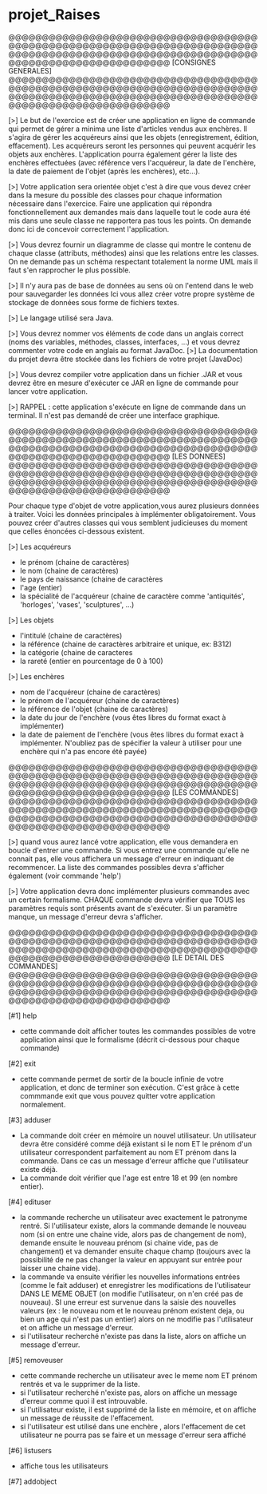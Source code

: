 # projet_Raises




@@@@@@@@@@@@@@@@@@@@@@@@@@@@@@@@@@@@@@@@@@@@@@@@@@@@@@@@@@@@@@@@@@@@@@@@@@@@@@@@@@@@@@@@@@@@@@@@@@@@@@@@@@@@@@@@@@@@@@@@@@@@@@@@@@@@@@@
[CONSIGNES GENERALES]
@@@@@@@@@@@@@@@@@@@@@@@@@@@@@@@@@@@@@@@@@@@@@@@@@@@@@@@@@@@@@@@@@@@@@@@@@@@@@@@@@@@@@@@@@@@@@@@@@@@@@@@@@@@@@@@@@@@@@@@@@@@@@@@@@@@@@@@

[>] Le but de l'exercice est de créer une application en ligne de commande qui permet de gérer a minima une liste d'articles vendus aux enchères.
Il s'agira de gérer les acquéreurs ainsi que les objets (enregistrement, édition, effacement).
Les acquéreurs seront les personnes qui peuvent acquérir les objets aux enchères.
L'application pourra également gérer la liste des enchères effectuées (avec référence vers l'acquéreur, la date de l'enchère, la date de paiement de l'objet (après les enchères), etc...).

[>] Votre application sera orientée objet
c'est à dire que vous devez créer dans la mesure du possible des classes pour chaque information nécessaire dans l'exercice.
Faire une application qui répondra fonctionnellement aux demandes mais dans laquelle tout le code aura été mis dans une seule classe ne rapportera pas tous les points.
On demande donc ici de concevoir correctement l'application.

[>] Vous devrez fournir un diagramme de classe
qui montre le contenu de chaque classe (attributs, méthodes)
ainsi que les relations entre les classes.
On ne demande pas un schéma respectant totalement la norme UML mais il faut s'en rapprocher le plus possible.

[>] Il n'y aura pas de base de données au sens où on l'entend dans le web pour sauvegarder les données
Ici vous allez créer votre propre système de stockage de données sous forme de fichiers textes.

[>] Le langage utilisé sera Java.

[>] Vous devrez nommer vos éléments de code dans un anglais correct (noms des variables, méthodes, classes, interfaces, ...) et vous devrez commenter votre code en anglais au format JavaDoc.
[>] La documentation du projet devra être stockée dans les fichiers de votre projet (JavaDoc)

[>] Vous devrez compiler votre application dans un fichier .JAR et vous devrez être en mesure d'exécuter ce JAR en ligne de commande pour lancer votre application.

[>] RAPPEL : cette application s'exécute en ligne de commande dans un terminal. Il n'est pas demandé de créer une interface graphique.



@@@@@@@@@@@@@@@@@@@@@@@@@@@@@@@@@@@@@@@@@@@@@@@@@@@@@@@@@@@@@@@@@@@@@@@@@@@@@@@@@@@@@@@@@@@@@@@@@@@@@@@@@@@@@@@@@@@@@@@@@@@@@@@@@@@@@@@
[LES DONNEES]
@@@@@@@@@@@@@@@@@@@@@@@@@@@@@@@@@@@@@@@@@@@@@@@@@@@@@@@@@@@@@@@@@@@@@@@@@@@@@@@@@@@@@@@@@@@@@@@@@@@@@@@@@@@@@@@@@@@@@@@@@@@@@@@@@@@@@@@

Pour chaque type d'objet de votre application,vous aurez plusieurs données à traiter. Voici les données principales à implémenter obligatoirement. Vous pouvez créer d'autres classes qui vous semblent judicieuses du moment que celles énoncées ci-dessous existent. 

[>] Les acquéreurs
- le prénom (chaine de caractères)
- le nom (chaine de caractères)
- le pays de naissance (chaine de caractères
- l'age (entier)
- la spécialité de l'acquéreur (chaine de caractère comme 'antiquités', 'horloges', 'vases', 'sculptures', ...)

[>] Les objets
- l'intitulé (chaine de caractères)
- la référence (chaine de caractères arbitraire et unique, ex: B312)
- la catégorie (chaine de caracteres
- la rareté (entier en pourcentage de 0 à 100)

[>] Les enchères
- nom de l'acquéreur (chaine de caractères)
- le prénom de l'acquéreur (chaine de caractères)
- la référence de l'objet (chaine de caractères)
- la date du jour de l'enchère (vous êtes libres du format exact à implémenter)
- la date de paiement de l'enchère (vous êtes libres du format exact à implémenter. N'oubliez pas de spécifier la valeur à utiliser pour une enchère qui n'a pas encore été payée)



@@@@@@@@@@@@@@@@@@@@@@@@@@@@@@@@@@@@@@@@@@@@@@@@@@@@@@@@@@@@@@@@@@@@@@@@@@@@@@@@@@@@@@@@@@@@@@@@@@@@@@@@@@@@@@@@@@@@@@@@@@@@@@@@@@@@@@@
[LES COMMANDES]
@@@@@@@@@@@@@@@@@@@@@@@@@@@@@@@@@@@@@@@@@@@@@@@@@@@@@@@@@@@@@@@@@@@@@@@@@@@@@@@@@@@@@@@@@@@@@@@@@@@@@@@@@@@@@@@@@@@@@@@@@@@@@@@@@@@@@@@

[>] quand vous aurez lancé votre application, elle vous demandera en boucle d'entrer une commande.
Si vous entrez une commande qu'elle ne connait pas, elle vous affichera un message d'erreur en indiquant de recommencer.
La liste des commandes possibles devra s'afficher également (voir commande 'help')

[>] Votre application devra donc implémenter plusieurs commandes avec un certain formalisme.
CHAQUE commande devra vérifier que TOUS les paramètres requis sont présents avant de s'exécuter.
Si un paramètre manque, un message d'erreur devra s'afficher.



@@@@@@@@@@@@@@@@@@@@@@@@@@@@@@@@@@@@@@@@@@@@@@@@@@@@@@@@@@@@@@@@@@@@@@@@@@@@@@@@@@@@@@@@@@@@@@@@@@@@@@@@@@@@@@@@@@@@@@@@@@@@@@@@@@@@@@@
[LE DETAIL DES COMMANDES]
@@@@@@@@@@@@@@@@@@@@@@@@@@@@@@@@@@@@@@@@@@@@@@@@@@@@@@@@@@@@@@@@@@@@@@@@@@@@@@@@@@@@@@@@@@@@@@@@@@@@@@@@@@@@@@@@@@@@@@@@@@@@@@@@@@@@@@@

[#1] help
- cette commande doit afficher toutes les commandes possibles de votre application ainsi que le formalisme (décrit ci-dessous pour chaque commande)

[#2] exit
- cette commande permet de sortir de la boucle infinie de votre application, et donc de terminer son exécution. C'est grâce à cette commmande exit que vous pouvez quitter votre application normalement.

[#3] adduser <firstname> <lastname> <country> <age> <specialisation>
- La commande doit créer en mémoire un nouvel utilisateur. Un utilisateur devra être considéré comme déjà existant si le nom ET le prénom d'un utilisateur correspondent parfaitement au nom ET prénom dans la commande. Dans ce cas un message d'erreur affiche que l'utilisateur existe déjà.
- La commande doit vérifier que l'age est entre 18 et 99 (en nombre entier).

[#4] edituser <firstname> <lastname> 
- la commande recherche un utilisateur avec exactement le patronyme rentré. Si l'utilisateur existe, alors la commande demande le nouveau nom (si on entre une chaine vide, alors pas de changement de nom), demande ensuite le nouveau prénom (si chaine vide, pas de changement) et va demander ensuite chaque champ (toujours avec la possibilité de ne pas changer la valeur en appuyant sur entrée pour laisser une chaine vide).
- la commande va ensuite vérifier les nouvelles informations entrées (comme le fait adduser) et enregistrer les modifications de l'utilisateur DANS LE MEME OBJET (on modifie l'utilisateur, on n'en créé pas de nouveau). SI une erreur est survenue dans la saisie des nouvelles valeurs (ex : le nouveau nom et le nouveau prénom existent deja, ou bien un age qui n'est pas un entier) alors on ne modifie pas l'utilisateur et on affiche un message d'erreur.
- si l'utilisateur recherché n'existe pas dans la liste, alors on affiche un message d'erreur.

[#5] removeuser <firstname> <lastname>
- cette commande recherche un utilisateur avec le meme nom ET prénom rentrés et va le supprimer de la liste.
- si l'utilisateur recherché n'existe pas, alors on affiche un message d'erreur comme quoi il est introuvable.
- si l'utilisateur existe, il est supprimé de la liste en mémoire, et on affiche un message de réussite de l'effacement.
- si l'utilisateur est utilisé dans une enchère , alors l'effacement de cet utilisateur ne pourra pas se faire et un message d'erreur sera affiché

[#6] listusers
- affiche tous les utilisateurs

[#7] addobject <title> <ref> <category> <rarity>
- cherche d'abord un objet qui porte la meme référence (ou le même intitulé ET la même categorie ET la meme rareté). Si un objet existe deja dans la mémoire, alors on affiche un message d'erreur (avec les infos de l'objet existant par exemple)

[#8] editobject <ref>
- cette commande va rechercher un objet d'enchère dans les données et si elle le trouve va demander de remplacer toutes les infos qui y sont liées (comme dans la commande edituser).
- si la référence de l'objet n'est pas trouvée, alors on affiche un message d'erreur.
- pour chaque champ de valeur, on peut laisser une chaine vide pour indiquer qu'on ne change pas la valeur (comme expliqué dans la commande edituser).

[#9] removeobject <ref>
- cette commande recherche une référence d'objet et la supprime de la liste en mémoire.
- si la référence n'est pas trouvée, un message d'erreur s'affiche.
- si la référence existe, il faut vérifier que cet objet n'est pas utilisé dans une enchère. Si c'est pas le cas, un message d'erreur affichera que cet objet ne peut pas être supprimé car il est actuellement utilisé.

[#10] listobject
- affiche tous les objets

[#11] createraise <firstname> <lastname> <ref>
- cette commande prend en paramètre le prénom et le nom d'un utilisateur ainsi que la référence de l'objet à emprunter
- si l'utilisateur n'existe pas on affiche une erreur.
- si la référence de l'objet n'existe pas on affiche une erreur.
- si l'objet a déjà été emprunté par qqun on affiche une erreur.
- dans tous les autres cas, on stocke l'enchère de cet objet par cet utilisateur avec la date du jour (mettre une valeur aléatoire pour le jour, le mois et l'année histoire d'avoir des dates différentes par emprunt)
- afficher le récapitulatif de l'enchère (utilisateur, ref objet, date d'enchère)

[#12] payraise <ref>
- cette commande prend en paramètre la référence d'un objet
- si cette référence n'existe pas, alors on affiche une erreur
- si cet objet n'a pas été acquis aux enchères, on affiche une erreur
- si ce livre est actuellement acquis aux enchères, alors on met a jour l'objet enchère associé pour mettre la date de paiment (mettre une date aléatoire mais qui soit supérieure à la date d'emprunt)
- afficher le récapitulatif de l'enchère terminée(utilisateur, ref objet, date d'enchères, date de paiment)

[#13] listraises
- cette commande affiche la liste des enchères
- vous êtes libres du formalisme d'affichage mais toutes les informations doivent apparaitre
- nom et prénom de l'utilisateur, intitulé de l'objet + référence (il faut donc aller chercher l'intitulé à partir de la référence stockée dans l'enchère), date d'enchère, date de paiement ou vide si pas encore payée.

[#14] save
- cette commande va sauvegarder toutes vos données liés aux utilisateurs, objets et enchères sur le disque dur dans des fichiers.
- vous êtes libres de sauvegarder un seul fichier qui contient toutes les données ou bien un fichier par donnée quelle qu'elle soit.
- le format des données à l'intérieur des fichiers peut etre du texte pur ou tout autre format qui vous semble plus pratique à manipuler.
- vous aurez un bonus sur l'évaluation si vous sauvegardez dans vos fichiers les objets RAM sérialisés (cf. sérialisation et désérialisation des objets Java)

[#15] restore
- cette commande va détecter la présence des fichiers sauvegardés précédemment (si ils existent) et va les ouvrir en lecture et récupérer les informations contenues dedans pour créer de nouveaux objets en mémoire (et donc restaurer l'etat mémoire comme au moment de la sauvegarde).



@@@@@@@@@@@@@@@@@@@@@@@@@@@@@@@@@@@@@@@@@@@@@@@@@@@@@@@@@@@@@@@@@@@@@@@@@@@@@@@@@@@@@@@@@@@@@@@@@@@@@@@@@@@@@@@@@@@@@@@@@@@@@@@@@@@@@@@
[CONSIGNES TECHNIQUES]
@@@@@@@@@@@@@@@@@@@@@@@@@@@@@@@@@@@@@@@@@@@@@@@@@@@@@@@@@@@@@@@@@@@@@@@@@@@@@@@@@@@@@@@@@@@@@@@@@@@@@@@@@@@@@@@@@@@@@@@@@@@@@@@@@@@@@@@

- la liste des acquéreurs se fait avec une liste chainee et pas de tableau.
- la liste des objets se fait au choix avec une liste chainée, ou bien une hashmap (la référence de l'objet en tant que 'clé', l'objet en tant que 'valeur') mais pas de tableau.
- la liste des enchères se fait au choix avec une liste chainee, ou bien une hashmap (la référence de l'objet en tant que 'clé', l'utilisateur en tant que 'valeur') mais pas de tableau.
- certaines classes doivent redéfinir les méthodes toString() et/ou equals() afin de faire respectivement un affichage de l'objet ou une comparaison de l'objet.



 








@@@@@@@@@@@@@@@@@@@@@@@@@@@@@@@@@@@@@@@@@@@@@@@@@@@@@@@@@@@@@@@@@@@@@@@@@@@@@@@@@@@@@@@@@@@@@@@@@@@@@@@@@@@@@@@@@@@@@@@@@@@@@@@@@@@@@@@



[TEST]

[PHASE #0 : DEMARRAGE]
- compilation du projet vers un .jar [ok]
- lancement du .jar en ligne de commande [ok]
- entrée d'une commande inconnue [erreur]
- commande help : vérifiez l'affichage de la liste des commandes [ok]
- commande exit : vérifiez que le programme sort [ok]

[PHASE #1 : utilisateurs sans la gestion des emprunts]
- (re)démarrer l'application [ok]

[PHASE #1A] add
- adduser : tenter de créer un utilisateur avec juste le prénom [erreur]
- listusers : vérifier l'affichage de 0 utilisateur
- adduser : tenter de créer un utilisateur avec juste les prénom et nom [erreur]
- listusers : vérifier l'affichage de 0 utilisateur
- adduser : tenter de créer un utilisateur avec juste les prénom, nom et jour [erreur]
- listusers : vérifier l'affichage de 0 utilisateur
- adduser : tenter de créer un utilisateur avec juste les prénom, nom, jour et mois [erreur]
- listusers : vérifier l'affichage de 0 utilisateur
- adduser : créer un utilisateur [ok]
- listusers : afficher le seul utilisateur créé
- adduser : tenter de créer un utilisateur avec des jour, mois, année qui ne sont pas des entiers [erreur]
- listusers : afficher le seul utilisateur créé
[PHASE #1B] remove
- adduser : créer quatre nouveaux utilisateurs avec chacun une année différente [ok]
- listusers : vérifier l'affichage des 5 utilisateurs triés correctement par ordre croissant d'année
- removeuser : tenter de supprimer un utilisateur dont le nom n'existe pas [erreur]
- listusers : vérifier l'affichage des 5 utilisateurs triés correctement par ordre croissant d'année
- removeuser : tenter de supprimer un utilisateur dont le prénom n'existe pas [erreur]
- listusers : vérifier l'affichage des 5 utilisateurs triés correctement par ordre croissant d'année
- removeuser : supprimer le 2ème utilisateur créé [ok]
- listusers : vérifier le nouvel affichage des 4 utilisateurs
[PHASE #1C] edit
- edituser : appeler la commande en donnant juste un seul paramètre [erreur]
- listusers : vérifier l'affichage des 4 utilisateurs
- edituser : tenter de modifier un utilisateur dont le nom n'existe pas [erreur]
- listusers : vérifier l'affichage des 4 utilisateurs
- edituser : tenter de modifier un utilisateur dont le prénom n'existe pas [erreur]
- listusers : vérifier l'affichage des 4 utilisateurs
- edituser : on modifie le premier utilisateur créé en entrant uniquement des chaines vides (donc on conserve toutes les memes informations) [ok]
- listusers : vérifier l'affichage des 4 utilisateurs
- edituser : on modifie le premier utilisateur créé en changeant uniquement son prénom [ok]
- listusers : vérifier l'affichage des 4 utilisateurs
- edituser : on modifie le premier utilisateur créé en changeant uniquement son nom de famille [ok]
- listusers : vérifier l'affichage des 4 utilisateurs
- edituser : on modifie le premier utilisateur créé en changeant uniquement son jour de naissance [ok]
- listusers : vérifier l'affichage des 4 utilisateurs
- edituser : on modifie le premier utilisateur créé en changeant uniquement son mois de naissance [ok]
- listusers : vérifier l'affichage des 4 utilisateurs
- edituser : on modifie le premier utilisateur créé en changeant uniquement son année de naissance [ok]
- listusers : vérifier l'affichage des 4 utilisateurs
- edituser : on modifie le premier utilisateur créé en changeant uniquement son prénom par celui d'un autre utilisateur [ok]
- listusers : vérifier l'affichage des 4 utilisateurs
- edituser : on modifie le premier utilisateur créé en changeant uniquement son nom par celui d'un autre utilisateur (et qui correspond au prénom changé précédemment) [erreur]
- listusers : vérifier l'affichage des 4 utilisateurs
[PHASE #1D] save
- save : sauvegarder les 4 utilisateurs en mémoire
- exit : quitter l'application
- relancer l'application (.JAR)
- restore : l'application doit restaurer en mémoire les objets
- listusers : vérifier l'affichage des 4 utilisateurs


[PHASE #2 : livres sans la gestion des emprunts]
- (re)démarrer l'application
[PHASE #2A] add
- addbook : tenter de créer un livre avec juste le titre [erreur]
- listbooks : vérifier l'affichage de 0 livre
- addbook : tenter de créer un livre avec juste les titre et référence [erreur]
- listbooks : vérifier l'affichage de 0 livre
- addbook : tenter de créer un livre avec juste les titre, référence et année [erreur]
- listbooks : vérifier l'affichage de 0 livre
- addbook : créer un livre [ok]
- listbooks : afficher le seul livre créé
- addbook : tenter de créer un livre avec une année qui n'est pas un entier [erreur]
- listbooks : afficher le seul livre créé
[PHASE #2B] remove
- addbook : créer quatre nouveaux livres avec chacun des données différentes [ok]
- listbooks : vérifier l'affichage des 5 livres triés correctement par ordre croissant de référence
- removebook : tenter de supprimer un livre dont la référence n'existe pas [erreur]
- listbooks : vérifier l'affichage des 5 livres
- removebook : supprimer le 2ème livre créé [ok]
- listbooks : vérifier le nouvel affichage des 4 livres
[PHASE #2C] edit
- editbook : appeler la commande en ne donnant aucun paramètre [erreur]
- listbooks : vérifier l'affichage des 4 livres
- editbook : tenter de modifier un livre dont la référence n'existe pas [erreur]
- listbooks : vérifier l'affichage des 4 livres
- editbook : on modifie le premier livre créé en entrant uniquement des chaines vides (donc on conserve toutes les memes informations) [ok]
- listbooks : vérifier l'affichage des 4 livres
- editbook : on modifie le premier livre créé en changeant uniquement son titre [ok]
- listbooks : vérifier l'affichage des 4 livres
- editbook : on modifie le premier livre créé en changeant uniquement sa référence [ok]
- listbooks : vérifier l'affichage des 4 livres
- editbook : on modifie le premier livre créé en changeant uniquement son éditeur [ok]
- listbooks : vérifier l'affichage des 4 livres
- editbook : on modifie le premier livre créé en changeant uniquement son année de parution [ok]
- listbooks : vérifier l'affichage des 4 livres
- editbook : on modifie le premier livre créé en changeant uniquement son titre, année de référence, éditeur par ceux d'un autre livre [erreur]
- listbooks : vérifier l'affichage des 4 livres
- editbook : on modifie le premier livre créé en changeant uniquement sa reférence par celle d'un autre livre [erreur]
- listbooks : vérifier l'affichage des 4 livres
[PHASE #1D] save
- save : sauvegarder les 4 livres en mémoire
- exit : quitter l'application
- relancer l'application (.JAR)
- restore : l'application doit restaurer en mémoire les objets
- listbooks : vérifier l'affichage des 4 livres

[PHASE #3 : emprunts]
- (re)démarrer l'application

[PHASE #3A] borrow
- adduser : créer 5 utilisateurs [ok]
- listusers : vérifier l'affichage
- addbook : créer 5 livres [ok]
- listbooks : vérifier l'affichage
- borrowbook : tenter de créer un emprunt avec juste un prénom [erreur]
- listborrow : vérifier l'affichage de 0 emprunt
- borrowbook : tenter de créer un emprunt avec juste un prénom et un nom [erreur]
- listborrow : vérifier l'affichage de 0 emprunt
- borrowbook : créer un emprunt [ok]
- listborrow : vérifier l'affichage de 1 emprunt
- borrowbook : tenter de créer un emprunt avec un nom et prénom qui n'existent pas dans la liste des utilisateurs [erreur]
- listborrow : vérifier l'affichage de 1 emprunt
- borrowbook : tenter de créer un emprunt avec une reférence qui n'existe pas dans la liste des livres [erreur]
- listborrow : vérifier l'affichage de 1 emprunt
- borrowbook : tenter d'emprunter un livre avec une référence déjà empruntée [erreur]
- listborrow : vérifier l'affichage de 1 emprunt
[PHASE #3B] return
- borrowbook : créer 2 nouveaux emprunts de 2 autres livres par 2 autres utilisateurs [ok]
- listborrow : vérifier l'affichage trié des 3 emprunts
- borrowbook : créer 2 nouveaux emprunts des 2 derniers livres par 2 utilisateurs qui ont déjà empruntés [ok]
- listborrow : vérifier l'affichage trié des 5 emprunts
- returnbook : tenter de rendre un livre dont la référence n'existe pas [erreur]
- listborrow : vérifier l'affichage trié des 5 emprunts
- returnbook : tenter de rendre un livre dont la référence existe mais n'est pas emprunté [erreur]
- listborrow : vérifier l'affichage trié des 5 emprunts
- returnbook : rendre 1 livre
- listborrow : verifier l'affichage trié des 5 emprunts (dont 1 terminé)
- returnbook : rendre 1 livre
- listborrow : verifier l'affichage trié des 5 emprunts (dont 2 terminés)
[PHASE #3C] save
- save : sauvegarder les 5 emprunts en mémoire (ainsi que les 5 livres et les 5 utilisateurs)
- exit : quitter l'application
- relancer l'application (.JAR)
- restore : l'application doit restaurer en mémoire les objets
- listusers : vérifier l'affichage des 5 utilisateurs
- listbooks : vérifier l'affichage des 5 livres
- listborrow : verifier l'affichage des 5 emprunts


 

 
//========================================================================================================================== 
// EVALUATION RATTRAPAGE : application Java en ligne de commande
//========================================================================================================================== 
 
[CRASH]
x - crash lors de l'exécution : perte de 10% de la note à chaque crash de cause différente (ex: 1 crash pour un ArrayIndexOutOfBoundsException et 1 autre pour NullPointerException donneront une note réduite de 19% de la note obtenue normalement (note*0.9*0.9 = note*0.81)

[CONCEPTION](40pts)
10- diagramme de classes fourni avec les liaisons entre classes (3pts), les méthodes (3pts) et les attributs (3pts) (indiquer les types des attributs, paramètres, retours : 1pts) 
5 - expliquer la conception décrite dans le diagramme de classe (5pts)
5 - nommage des éléments en anglais + commentaires (5pts)
2 - génération de la javadoc
8 - contenu de la javadoc correct et en anglais
1 - une classe pour les livres (1pt)
1 - une classe pour les utilisateurs (1pt)
1 - une classe pour gérer la liste des livres (1pt)
1 - une classe pour gérer la liste des utilisateurs (1pt)
1 - une classe pour gérer les emprunts (1pt)
1 - une classe, ou à défaut des services dans les classes précédentes pour gérer la sauvegarde et la restauration des données (fichiers texte sur le disque dur) (1pt)
1 - une classe, ou services, pour gérer les commandes et l'analyse des chaines de caractères entrées au clavier (1pt)
1 - une classe principale pour orchestrer l'application (1pt)
1 - rédéfinition des méthodes toString (1pt)
1 - redéfinition des méthodes equals (1pt)
0 - utilisation de hashmaps plutot que des listes chainées (+5pts)
0 - utilisation de la sérialisation plutot que des copies de chaines de caractères pour la sauvegarde/restauration (+10pts) 

[FONCTIONNEL GLOBAL] (6pts)
1 - compiler le projet (génération du .JAR) (1pt)
1 - lancer le programme en ligne de commande (1pt)
1 - taper n'importe quoi comme commande : affichage message d'erreur (1pt)
2 - help (2pts)
1 - exit (1pt)

[FONCTIONNEL USERS] (14pts)
4 - adduser err param manquant (1pt), err param type (1pt), err utilisateur existant (1pt), nominal ok (1pt)
4 - edituser err param manquant (1pt), err utilisateur non existant (1pt), champ vide non modifié (1pt), champ non vide modifié (1pt)
3 - removeuser err param manquant (1pt), err utilisateur non existant (1pt), nominal ok (1pt)
3 - listusers aff tous les utilisateurs (1pt) + toString(2pts)

[FONCTIONNEL BOOKS] (15pts)
4 - addbook err param manquant (1pt), err param type (1pt), err livre existant (1pt), nominal ok (1pt)
4 - editbook err param manquant (1pt), err livre non existant (1pt), champ vide non modifié (1pt), champ non vide modifié (1pt)
3 - removebook err param manquant (1pt), err livre non existant (1pt), nominal ok (1pt)
4 - listbooks aff tous les livres (1pt) + toString(2pts)

[FONCTIONNEL BORROW] (13pts)
5 - borrowbook : err param manquant (1pt), err utilisateur non existant (1pt), err reference non existante (1pt), err livre deja emprunté (1pt), nominal ok (1pt)
4 - returnbook : err param manquant (1pt), err reference non existante (1pt), err référence existante mais pas empruntée (1pt), nominal ok (1pt)
4- listborrow : aff tous les emprunts (1pt) + toString(2pts)

[FONCTIONNEL SAVE/RESTORE] (12pts)
2 - sauvegarde des utilisateurs (2pts)
2 - sauvegarde des livres (2pts)
2 - sauvegarde des emprunts (2pts)
2 - restauration des utilisateurs (2pts) 
2 - restauration des livres (2pts)
2 - restauration des emprunts (2pts)





client   : NOM, PRENOM, nationalite, departement, age  
voiture  : marque, modele, annee, REFERENCE 
location : NOM, PRENOM, REFERENCE, DATE EMPRUNT, DATE RENDU
 
societe      : NOM, TYPE, pays, capital, CA  
actions      : intitulé, montant ouverture, montant fermeture, REFERENCE 
acquisitions : NOM, TYPE, REFERENCE, DATE ACHAT, DATE VENTE


conducteur : NOM, PRENOM, pays, age, annees conduite
trajet     : ville depart, ville arrivee, distance, REFERENCE
livraisons : NOM, PRENOM, REFERENCE, DATE DEPART, DATE ARRIVEE

acheteur     : NOM, PRENOM, banque, emprunt, taux
maison       : intitulé, catégorie, prix, REFERENCE
transactions : NOM, PRENOM, REFERENCE, DATE COMPROMIS, DATE VENTE REELLE 